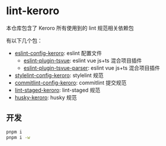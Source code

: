 # lint-keroro

本仓库包含了 Keroro 所有使用到的 lint 规范相关依赖包

有以下几个包：
- [eslint-config-keroro](https://github.com/maxming2333/lint/tree/main/packages/eslint-config-keroro): eslint 配置文件
  - [eslint-plugin-tsvue](https://github.com/maxming2333/lint/tree/main/packages/eslint-plugin-tsvue): eslint vue js+ts 混合项目插件
  - [eslint-plugin-tsvue-parser](https://github.com/maxming2333/lint/tree/main/packages/eslint-plugin-tsvue-parser): eslint vue js+ts 混合项目插件
- [stylelint-config-keroro](https://github.com/maxming2333/lint/tree/main/packages/stylelint-config-keroro): stylelint 规范
- [commitlint-config-keroro](https://github.com/maxming2333/lint/tree/main/packages/commitlint-config-keroro): commitlint 提交规范
- [lint-staged-keroro](https://github.com/maxming2333/lint/tree/main/packages/lint-staged-keroro): lint-staged 规范
- [husky-keroro](https://github.com/maxming2333/lint/tree/main/packages/husky-keroro): husky 规范


## 开发

```bash
pnpm i
pnpm i -w
```
